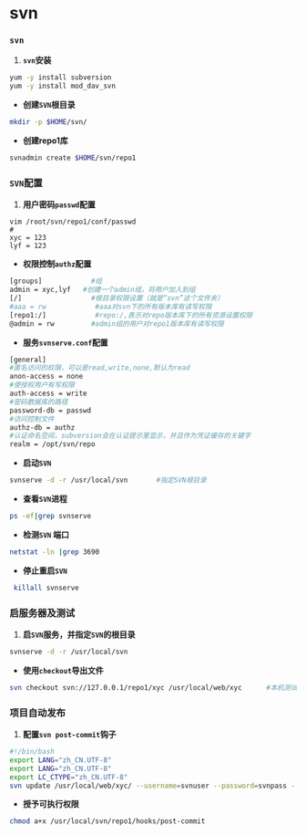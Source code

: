 <!-- toc -->

# svn

### `svn`

1. **`svn`安装**
```bash
yum -y install subversion
yum -y install mod_dav_svn
```
+ **创建`SVN`根目录**
```bash
mkdir -p $HOME/svn/
```
+ **创建repo1库**
```bash
svnadmin create $HOME/svn/repo1
```

### `SVN`配置

1. **用户密码`passwd`配置**
```
vim /root/svn/repo1/conf/passwd
#
xyc = 123
lyf = 123
```

+ **权限控制`authz`配置**
```bash
[groups]            #组
admin = xyc,lyf   #创建一个admin组，将用户加入到组
[/]                 #根目录权限设置（就是“svn”这个文件夹）
#aaa = rw            #aaa对svn下的所有版本库有读写权限
[repo1:/]            #repo:/,表示对repo版本库下的所有资源设置权限
@admin = rw         #admin组的用户对repo1版本库有读写权限
```

+ **服务`svnserve.conf`配置**
```bash
[general]
#匿名访问的权限，可以是read,write,none,默认为read
anon-access = none
#使授权用户有写权限
auth-access = write
#密码数据库的路径
password-db = passwd
#访问控制文件
authz-db = authz
#认证命名空间，subversion会在认证提示里显示，并且作为凭证缓存的关键字
realm = /opt/svn/repo
```
+ **启动`SVN`**
```bash
svnserve -d -r /usr/local/svn       #指定SVN根目录
```
+ **查看`SVN`进程**
```bash
ps -ef|grep svnserve
```
+ **检测`SVN` 端口**
```bash
netstat -ln |grep 3690
```
+ **停止重启`SVN`**
```bash
 killall svnserve
```

### 启服务器及测试
1. **启`SVN`服务，并指定`SVN`的根目录**
```bash
svnserve -d -r /usr/local/svn
```

+ **使用`checkout`导出文件**
```bash
svn checkout svn://127.0.0.1/repo1/xyc /usr/local/web/xyc      #本机测试，必需写127.0.0.1
```

### 项目自动发布

1. **配置`svn post-commit`钩子**
```bash
#!/bin/bash
export LANG="zh_CN.UTF-8"
export LANG="zh_CN.UTF-8"
export LC_CTYPE="zh_CN.UTF-8"
svn update /usr/local/web/xyc/ --username=svnuser --password=svnpass --non-interactive
```
+ **授予可执行权限**
```bash
chmod a+x /usr/local/svn/repo1/hooks/post-commit
```


<!--
+ ****
```bash

```
-->
